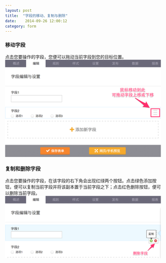 ```yaml
---
layout: post
title:  "字段的移动、复制与删除"
date:    2014-09-26 12:00:12
category: form
---
```


### 移动字段
点击您要操作的字段，您便可以拖动当前字段到您的目标位置。
	![](/images/form-editing-1.png)

### 复制和删除字段
点击您要操作的字段，在该字段的右下角会出现红绿两个按钮。点击绿色添加按钮，便可以复制当前字段并将该副本置于当前字段之下；点击红色删除按钮，便可以删除当前字段。
	![](/images/form-editing-2.png)
